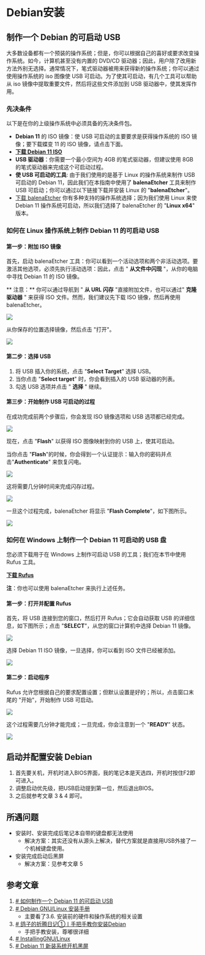 # Debian安装

## 制作一个 Debian 的可启动 USB

大多数设备都有一个预装的操作系统；但是，你可以根据自己的喜好或要求改变操作系统。如今，计算机甚至没有内置的 DVD/CD 驱动器；因此，用户除了改用新方法外别无选择。通常情况下，笔式驱动器被用来获得新的操作系统；你可以通过使用操作系统的 iso 图像使 USB 可启动。为了使其可启动，有几个工具可以帮助从 iso 镜像中提取重要文件，然后将这些文件添加到 USB 驱动器中，使其发挥作用。
### 先决条件

以下是在你的上级操作系统中必须具备的先决条件包。

- **Debian 11** 的 ISO 镜像：使 USB 可启动的主要要求是获得操作系统的 ISO 镜像；要下载蝶变 11 的 ISO 镜像，请点击下面。
- [**下载 Debian 11 ISO**](https://link.juejin.cn/?target=https%3A%2F%2Fwww.debian.org%2Fdevel%2Fdebian-installer%2F "https://www.debian.org/devel/debian-installer/")
- **USB 驱动器**：你需要一个最小空间为 4GB 的笔式驱动器，但建议使用 8GB 的笔式驱动器来完成这个可启动过程。
- **使 USB 可启动的工具**: 由于我们使用的是基于 Linux 的操作系统来制作 USB 可启动的 Debian 11，因此我们在本指南中使用了 **balenaEtcher** 工具来制作 USB 可启动；你可以通过以下链接下载并安装 Linux 的 "**balenaEtcher**"。
 - [下载 balenaEtcher](https://link.juejin.cn/?target=https%3A%2F%2Fwww.balena.io%2Fetcher%2F "https://www.balena.io/etcher/") 你有多种支持的操作系统选择；因为我们使用 Linux 来使 Debian 11 操作系统可启动，所以我们选择了 balenaEtcher 的 "**Linux x64**" 版本。

### 如何在 Linux 操作系统上制作 Debian 11 的可启动 USB
#### 第一步：附加 ISO 镜像

首先，启动 balenaEtcher 工具：你可以看到一个活动选项和两个非活动选项。要激活其他选项，必须先执行活动选项：因此，点击 " **从文件中闪现** "，从你的电脑中寻找 Debian 11 的 ISO 镜像。

** 注意：** 你可以通过导航到 " **从 URL 闪存** "直接附加文件，也可以通过" **克隆驱动器** " 来获得 ISO 文件。然而，我们建议先下载 ISO 镜像，然后再使用 balenaEtcher。

![](https://img-blog.csdnimg.cn/img_convert/a0da487b82f53daac1f28f84e52277d4.jpeg)

从你保存的位置选择镜像，然后点击 "打开"。

![](https://img-blog.csdnimg.cn/img_convert/3dfbaafafb1a553c458d155b69cd8ec8.jpeg)

#### 第二步：选择 USB

1. 将 USB 插入你的系统，点击 "**Select Target**" 选择 USB。
2. 当你点击 "**Select target**" 时，你会看到插入的 USB 驱动器的列表。
3. 勾选 USB 选项并点击 " **选择** " 继续。
#### 第三步：开始制作 USB 可启动的过程

在成功完成前两个步骤后，你会发现 ISO 镜像选项和 USB 选项都已经完成。

![](https://img-blog.csdnimg.cn/img_convert/8d3604b1a43b18ea0d7c0c077534f8d6.webp?x-oss-process=image/format,png)

现在，点击 "**Flash**" 以获得 ISO 图像映射到你的 USB 上，使其可启动。

当你点击 "**Flash**"的时候，你会得到一个认证提示：输入你的密码并点击"**Authenticate**" 来恢复闪电。

![](https://img-blog.csdnimg.cn/img_convert/fcf89681bb33c050970850ff40ca09bc.webp?x-oss-process=image/format,png)

这将需要几分钟时间来完成闪存过程。

![](https://img-blog.csdnimg.cn/img_convert/05d170ff5fe9d6e30b99c82974c6192b.webp?x-oss-process=image/format,png)

一旦这个过程完成，balenaEtcher 将显示 "**Flash Complete**"，如下图所示。

![](https://img-blog.csdnimg.cn/img_convert/3e039654d7e9a37a3010479284f72968.webp?x-oss-process=image/format,png)

### 如何在 Windows 上制作一个 Debian 11 可启动的 USB 盘

您必须下载用于在 Windows 上制作可启动 USB 的工具；我们在本节中使用 Rufus 工具。

**[下载 Rufus](https://link.juejin.cn/?target=https%3A%2F%2Frufus.ie%2Fen%2F "https://rufus.ie/en/")**

**注**：你也可以使用 balenaEtcher 来执行上述任务。

#### 第一步：打开并配置 Rufus

首先，将 USB 连接到您的窗口，然后打开 Rufus；它会自动获取 USB 的详细信息，如下图所示；点击 "**SELECT**"，从您的窗口计算机中选择 Debian 11 镜像。

![](https://img-blog.csdnimg.cn/img_convert/852becebfe16b2948f08e1541adb4c72.webp?x-oss-process=image/format,png)

选择 Debian 11 ISO 镜像，一旦选择，你可以看到 ISO 文件已经被添加。

![](https://img-blog.csdnimg.cn/img_convert/ef06f8a6188fecd81e053b0ba0dff262.webp?x-oss-process=image/format,png)

#### 第二步：启动程序

Rufus 允许您根据自己的要求配置设置；但默认设置是好的；所以，点击窗口末尾的 "开始"，开始制作 USB 可启动。

![](https://img-blog.csdnimg.cn/img_convert/5dbdac84b8f3b2807338291295f09da7.webp?x-oss-process=image/format,png)

这个过程需要几分钟才能完成；一旦完成，你会注意到一个 "**READY**" 状态。

![](https://img-blog.csdnimg.cn/img_convert/831979dffd6d2a11d187fee291f2488d.webp?x-oss-process=image/format,png)
## 启动并配置安装 Debian

1. 首先要关机，开机时进入BIOS界面，我的笔记本是天选四，开机时按住F2即可进入。
2. 调整启动优先级，把USB启动提到第一位，然后退出BIOS。
3. 之后就参考文章 3 & 4 即可。

## 所遇问题

- 安装时、安装完成后笔记本自带的键盘都无法使用
	- 解决方案：其实还没有从源头上解决，替代方案就是直接用USB外接了一个机械键盘使用。
- 安装完成启动后黑屏
	- 解决方案：见参考文章 5
## 参考文章

1. [# 如何制作一个 Debian 11 的可启动 USB](https://juejin.cn/post/7124175803922792455)
2. [# Debian GNU/Linux 安装手册](https://www.debian.org/releases/stable/i386/index.zh-cn.html)
	- 主要看了3.6. 安装前的硬件和操作系统的相关设置
3. [# 鸽子的折腾日记①丨手把手教你安装Debian](https://www.jianshu.com/p/898ef5ad5bbe)
	- 手把手教安装，尊嘟很详细
4. [# InstallingGNU/Linux](https://nju-projectn.github.io/ics-pa-gitbook/ics2020/0.1.html)
5. [# Debian 11 新装系统开机黑屏](https://xja.github.io/black-screen-on-debian-11-new-installation/)